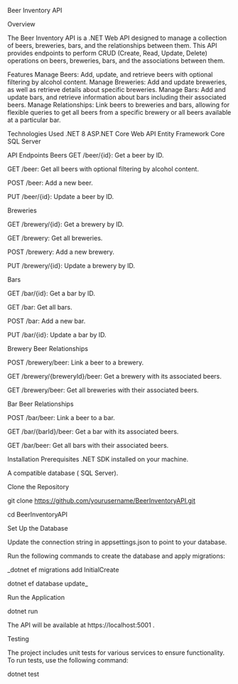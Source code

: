 Beer Inventory API

Overview

The Beer Inventory API is a .NET Web API designed to manage a collection of beers, breweries, bars, and the relationships between them. This API provides endpoints to perform CRUD (Create, Read, Update, Delete) operations on beers, breweries, bars, and the associations between them.

Features Manage Beers: Add, update, and retrieve beers with optional filtering by alcohol content. Manage Breweries: Add and update breweries, as well as retrieve details about specific breweries. Manage Bars: Add and update bars, and retrieve information about bars including their associated beers. Manage Relationships: Link beers to breweries and bars, allowing for flexible queries to get all beers from a specific brewery or all beers available at a particular bar.

Technologies Used .NET 8 ASP.NET Core Web API Entity Framework Core SQL Server

API Endpoints Beers GET /beer/{id}: Get a beer by ID.

GET /beer: Get all beers with optional filtering by alcohol content.

POST /beer: Add a new beer.

PUT /beer/{id}: Update a beer by ID.

Breweries

GET /brewery/{id}: Get a brewery by ID.

GET /brewery: Get all breweries.

POST /brewery: Add a new brewery.

PUT /brewery/{id}: Update a brewery by ID.

Bars

GET /bar/{id}: Get a bar by ID.

GET /bar: Get all bars.

POST /bar: Add a new bar.

PUT /bar/{id}: Update a bar by ID.

Brewery Beer Relationships

POST /brewery/beer: Link a beer to a brewery.

GET /brewery/{breweryId}/beer: Get a brewery with its associated beers.

GET /brewery/beer: Get all breweries with their associated beers.

Bar Beer Relationships

POST /bar/beer: Link a beer to a bar.

GET /bar/{barId}/beer: Get a bar with its associated beers.

GET /bar/beer: Get all bars with their associated beers.

Installation Prerequisites .NET SDK installed on your machine.

A compatible database ( SQL Server).

Clone the Repository

git clone https://github.com/yourusername/BeerInventoryAPI.git

cd BeerInventoryAPI

Set Up the Database

Update the connection string in appsettings.json to point to your database.

Run the following commands to create the database and apply migrations:

_dotnet ef migrations add InitialCreate

dotnet ef database update_

Run the Application

dotnet run

The API will be available at https://localhost:5001 .

Testing

The project includes unit tests for various services to ensure functionality. To run tests, use the following command:

dotnet test
